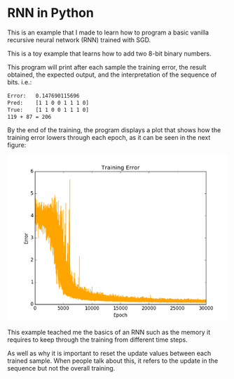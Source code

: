 # RNN in Python

This is an example that I made to learn how to program a basic vanilla recursive neural network (RNN) trained with SGD. 

This is a toy example that learns how to add two 8-bit binary numbers. 

This program will print after each sample the training error, the result obtained, the expected output, and the interpretation of the sequence of bits. i.e.:

```
Error:   0.147690115696
Pred:    [1 1 0 0 1 1 1 0]
True:    [1 1 0 0 1 1 1 0]
119 + 87 = 206
```

By the end of the training, the program displays a plot that shows how the training error lowers through each epoch, as it can be seen in the next figure:

![TrainingError](./TrainingError.png)

This example teached me the basics of an RNN such as the memory it requires to keep through the training from different time steps.

As well as why it is important to reset the update values between each trained sample. When people talk about this, it refers to the update in the sequence but not the overall training. 


